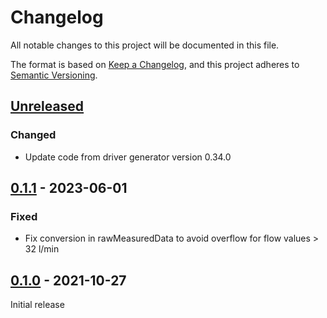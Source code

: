 # Changelog
All notable changes to this project will be documented in this file.

The format is based on [Keep a Changelog](https://keepachangelog.com/en/1.0.0/),
and this project adheres to [Semantic Versioning](https://semver.org/spec/v2.0.0.html).


## [Unreleased]

### Changed

- Update code from driver generator version 0.34.0

## [0.1.1] - 2023-06-01

### Fixed

- Fix conversion in rawMeasuredData to avoid overflow for flow values > 32 l/min

## [0.1.0] - 2021-10-27

Initial release

[Unreleased]: https://github.com/Sensirion/raspberry-pi-i2c-sfm-sf06/compare/0.1.1..master
[0.1.1]: https://github.com/Sensirion/raspberry-pi-i2c-sfm-sf06/compare/0.1.0..0.1.1
[0.1.0]: https://github.com/Sensirion/raspberry-pi-i2c-sfm-sf06/releases/tag/0.1.0
